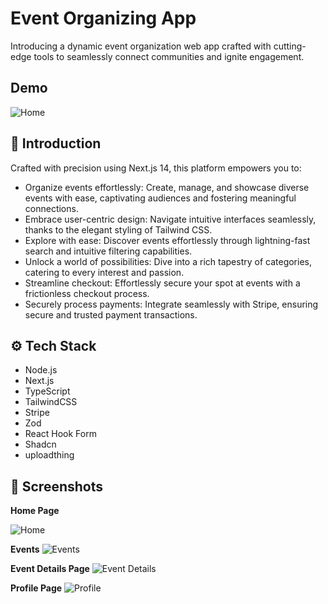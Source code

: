 
# Event Organizing App

Introducing a dynamic event organization web app crafted with cutting-edge tools to seamlessly connect communities and ignite engagement.


## Demo

![Home](https://github.com/codescientists/eventflow/assets/66505013/b68a0d28-a96c-47b7-9556-52166dd99b4b)


## 🤖 Introduction

Crafted with precision using Next.js 14, this platform empowers you to:

- Organize events effortlessly: Create, manage, and showcase diverse events with ease, captivating audiences and fostering meaningful connections.
- Embrace user-centric design: Navigate intuitive interfaces seamlessly, thanks to the elegant styling of Tailwind CSS.
- Explore with ease: Discover events effortlessly through lightning-fast search and intuitive filtering capabilities.
- Unlock a world of possibilities: Dive into a rich tapestry of categories, catering to every interest and passion.
- Streamline checkout: Effortlessly secure your spot at events with a frictionless checkout process.
- Securely process payments: Integrate seamlessly with Stripe, ensuring secure and trusted payment transactions.


## ⚙️ Tech Stack

- Node.js
- Next.js
- TypeScript
- TailwindCSS
- Stripe
- Zod
- React Hook Form
- Shadcn
- uploadthing

## 🚀 Screenshots


**Home Page**

![Home](https://github.com/codescientists/eventflow/assets/66505013/b68a0d28-a96c-47b7-9556-52166dd99b4b)

**Events**
![Events](https://github.com/codescientists/eventflow/assets/66505013/46a4868b-d899-463e-8434-896efef60306)

**Event Details Page**
![Event Details](https://github.com/codescientists/eventflow/assets/66505013/66cab846-c037-4f88-b0e2-41491aeb58c0)

**Profile Page**
![Profile](https://github.com/codescientists/eventflow/assets/66505013/02e29445-bda5-4ff7-b8e9-83eb67818b63)
